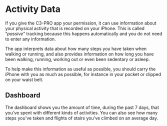 Activity Data
=============

If you give the C3-PRO app your permission, it can use information about your physical activity that is recorded on your iPhone.
This is called “_passive_” tracking because this happens automatically and you do not need to enter any information.

The app interprets data about how many steps you have taken when walking or running, and also provides information on how long you have been walking, running, working out or even been sedentary or asleep.

To help make this information as useful as possible, you should carry the iPhone with you as much as possible, for instance in your pocket or clipped on your waist belt.

Dashboard
---------

The dashboard shows you the amount of time, during the past 7 days, that you've spent with different kinds of activities.
You can also see how many steps you've taken and flights of stairs you've climbed on an average day.
